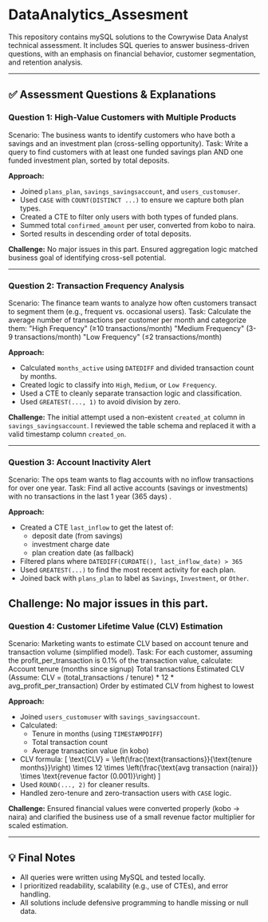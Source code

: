 # DataAnalytics_Assesment
This repository contains mySQL solutions to the Cowrywise Data Analyst technical assessment. It includes SQL queries to answer business-driven questions, with an emphasis on financial behavior, customer segmentation, and retention analysis.


---

## ✅ Assessment Questions & Explanations

### **Question 1: High-Value Customers with Multiple Products**
Scenario: The business wants to identify customers who have both a savings and an investment plan (cross-selling opportunity).
Task: Write a query to find customers with at least one funded savings plan AND one funded investment plan, sorted by total deposits.


**Approach:**
- Joined `plans_plan`, `savings_savingsaccount`, and `users_customuser`.
- Used `CASE` with `COUNT(DISTINCT ...)` to ensure we capture both plan types.
- Created a CTE to filter only users with both types of funded plans.
- Summed total `confirmed_amount` per user, converted from kobo to naira.
- Sorted results in descending order of total deposits.

**Challenge:** No major issues in this part. Ensured aggregation logic matched business goal of identifying cross-sell potential.

---

### **Question 2: Transaction Frequency Analysis**
Scenario: The finance team wants to analyze how often customers transact to segment them (e.g., frequent vs. occasional users).
Task: Calculate the average number of transactions per customer per month and categorize them:
"High Frequency" (≥10 transactions/month)
"Medium Frequency" (3-9 transactions/month)
"Low Frequency" (≤2 transactions/month)


**Approach:**
- Calculated `months_active` using `DATEDIFF` and divided transaction count by months.
- Created logic to classify into `High`, `Medium`, or `Low Frequency`.
- Used a CTE to cleanly separate transaction logic and classification.
- Used `GREATEST(..., 1)` to avoid division by zero.

**Challenge:** The initial attempt used a non-existent `created_at` column in `savings_savingsaccount`. I reviewed the table schema and replaced it with a valid timestamp column `created_on`.

---

### **Question 3: Account Inactivity Alert**
Scenario: The ops team wants to flag accounts with no inflow transactions for over one year.
Task: Find all active accounts (savings or investments) with no transactions in the last 1 year (365 days) .


**Approach:**
- Created a CTE `last_inflow` to get the latest of:
  - deposit date (from savings)
  - investment charge date
  - plan creation date (as fallback)
- Filtered plans where `DATEDIFF(CURDATE(), last_inflow_date) > 365`
- Used `GREATEST(...)` to find the most recent activity for each plan.
- Joined back with `plans_plan` to label as `Savings`, `Investment`, or `Other`.

**Challenge:** 
No major issues in this part.
---

### **Question 4: Customer Lifetime Value (CLV) Estimation**
Scenario: Marketing wants to estimate CLV based on account tenure and transaction volume (simplified model).
Task: For each customer, assuming the profit_per_transaction is 0.1% of the transaction value, calculate:
Account tenure (months since signup)
Total transactions
Estimated CLV (Assume: CLV = (total_transactions / tenure) * 12 * avg_profit_per_transaction)
Order by estimated CLV from highest to lowest

**Approach:**
- Joined `users_customuser` with `savings_savingsaccount`.
- Calculated:
  - Tenure in months (using `TIMESTAMPDIFF`)
  - Total transaction count
  - Average transaction value (in kobo)
- CLV formula:
  \[
  \text{CLV} = \left(\frac{\text{transactions}}{\text{tenure months}}\right) \times 12 \times \left(\frac{\text{avg transaction (naira)}} \times \text{revenue factor (0.001)}\right)
  \]
- Used `ROUND(..., 2)` for cleaner results.
- Handled zero-tenure and zero-transaction users with `CASE` logic.

**Challenge:** Ensured financial values were converted properly (kobo → naira) and clarified the business use of a small revenue factor multiplier for scaled estimation.

---

## 💡 Final Notes

- All queries were written using MySQL and tested locally.
- I prioritized readability, scalability (e.g., use of CTEs), and error handling.
- All solutions include defensive programming to handle missing or null data.

